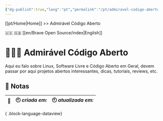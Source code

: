 ```yaml
---
{"dg-publish":true,"lang":"pt","permalink":"/pt/admiravel-codigo-aberto/index/","dgPassFrontmatter":true}
---
```


[[pt/Home\|Home]] >> Admirável Código Aberto

🇺🇸 🇬🇧 [[en/Brave Open Source/index\|English]]
# 🧑🏻‍💻 Admirável Código Aberto

Aqui eu falo sobre Linux, Software Livre e Código Aberto em Geral, devem passar por aqui projetos abertos interessantes, dicas, tutoriais, reviews, etc. 

## 📒 Notas

| 🔗 | 🕙 *criada em:* | 🕙 *atualizada em:* |
| -- | --------------- | ------------------- |

{ .block-language-dataview}